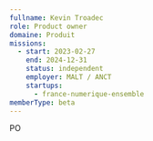 ```yaml
---
fullname: Kevin Troadec
role: Product owner
domaine: Produit
missions:
  - start: 2023-02-27
    end: 2024-12-31
    status: independent
    employer: MALT / ANCT
    startups:
      - france-numerique-ensemble
memberType: beta
---
```

PO
